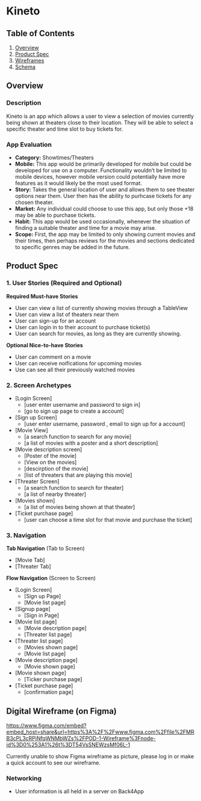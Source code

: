 
# Kineto 

## Table of Contents
1. [Overview](#Overview)
1. [Product Spec](#Product-Spec)
1. [Wireframes](#Wireframes)
2. [Schema](#Schema)

## Overview

### Description
Kineto is an app which allows a user to view a selection of movies currently being shown at theaters close to their location. They will be able to select a specific theater and time slot to buy tickets for. 

### App Evaluation

- **Category:** Showtimes/Theaters
- **Mobile:** This app would be primarily developed for mobile but could be developed for use on a computer. Functionality wouldn’t be limited to mobile devices, however mobile version could potentially have more features as it would likely be the most used format.
- **Story:** Takes the general location of user and allows them to see theater options near them. User then has the ability to purhcase tickets for any chosen theater. 
- **Market:** Any individual could choose to use this app, but only those +18 may be able to purchase tickets. 
- **Habit:** This app would be used occasionally, whenever the situation of finding a suitable theater and time for a movie may arise.
- **Scope:** First, the app may be limited to only showing current movies and their times, then perhaps reviews for the movies and sections dedicated to specific genres may be added in the future.

## Product Spec

### 1. User Stories (Required and Optional)

**Required Must-have Stories**

* User can view a list of currently showing movies through a TableView
* User can view a list of theaters near them
* User can sign-up for an account
* User can login in to their account to purchase ticket(s)
* User can search for movies, as long as they are currently showing.

**Optional Nice-to-have Stories**

* User can comment on a movie
* User can receive noifications for upcoming movies
* Use can see all their previously watched movies

### 2. Screen Archetypes
* [Login Screen]
    * [user enter username and password to sign in]
    * [go to sign up page to create a account]
* [Sign up Screen]
    * [user enter username, password , email to sign up for a account]
* [Movie View]
    * [a search function to search for any movie]
    * [a list of movies with a poster and a short description]
* [Movie description screen]
    * [Poster of the movie]
    * [View on the movies]
    * [descirption of the movie]
    * [list of threaters that are playing this movie]
* [Threater Screen]
    * [a search function to search for theater]
    * [a list of nearby threater]
* [Movies shown]
    * [a list of movies being shown at that theater]
* [Ticket purchase page]
    * [user can choose a time slot for that movie and purchase the ticket]

### 3. Navigation

**Tab Navigation** (Tab to Screen)

* [Movie Tab]
* [Threater Tab]

**Flow Navigation** (Screen to Screen)

* [Login Screen]
   * [Sign up Page]
   * [Movie list page]
* [Signup page]
   * [Sign in Page]
* [Movie list page]
    * [Movie description page]
    * [Threater list page]
* [Threater list page]
    * [Movies shown page]
    * [Movie list page]
* [Movie description page]
    * [Movie shown page]
* [Movie shown page]
    * [Ticker purchase page]
* [Ticket purchase page]
    * [confirmation page]


## Digital Wireframe (on Figma)
https://www.figma.com/embed?embed_host=share&url=https%3A%2F%2Fwww.figma.com%2Ffile%2FMRB3cPL3cRPjNfqWNMbWZs%2FPOD-1-Wireframe%3Fnode-id%3D0%253A1%26t%3DT54VsSNEWzsMf06L-1

Currently unable to show Figma wireframe as picture, please log in or make a quick account to see our wireframe. 

### Networking
- User information is all held in a server on Back4App

